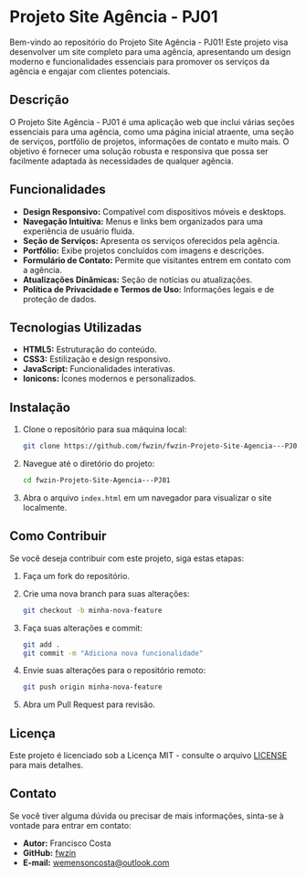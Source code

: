 # Projeto Site Agência - PJ01

Bem-vindo ao repositório do Projeto Site Agência - PJ01! Este projeto visa desenvolver um site completo para uma agência, apresentando um design moderno e funcionalidades essenciais para promover os serviços da agência e engajar com clientes potenciais.

## Descrição

O Projeto Site Agência - PJ01 é uma aplicação web que inclui várias seções essenciais para uma agência, como uma página inicial atraente, uma seção de serviços, portfólio de projetos, informações de contato e muito mais. O objetivo é fornecer uma solução robusta e responsiva que possa ser facilmente adaptada às necessidades de qualquer agência.

## Funcionalidades

- **Design Responsivo:** Compatível com dispositivos móveis e desktops.
- **Navegação Intuitiva:** Menus e links bem organizados para uma experiência de usuário fluida.
- **Seção de Serviços:** Apresenta os serviços oferecidos pela agência.
- **Portfólio:** Exibe projetos concluídos com imagens e descrições.
- **Formulário de Contato:** Permite que visitantes entrem em contato com a agência.
- **Atualizações Dinâmicas:** Seção de notícias ou atualizações.
- **Política de Privacidade e Termos de Uso:** Informações legais e de proteção de dados.

## Tecnologias Utilizadas

- **HTML5:** Estruturação do conteúdo.
- **CSS3:** Estilização e design responsivo.
- **JavaScript:** Funcionalidades interativas.
- **Ionicons:** Ícones modernos e personalizados.

## Instalação

1. Clone o repositório para sua máquina local:

   ```bash
   git clone https://github.com/fwzin/fwzin-Projeto-Site-Agencia---PJ01.git
   ```

2. Navegue até o diretório do projeto:

   ```bash
   cd fwzin-Projeto-Site-Agencia---PJ01
   ```

3. Abra o arquivo `index.html` em um navegador para visualizar o site localmente.

## Como Contribuir

Se você deseja contribuir com este projeto, siga estas etapas:

1. Faça um fork do repositório.
2. Crie uma nova branch para suas alterações:

   ```bash
   git checkout -b minha-nova-feature
   ```

3. Faça suas alterações e commit:

   ```bash
   git add .
   git commit -m "Adiciona nova funcionalidade"
   ```

4. Envie suas alterações para o repositório remoto:

   ```bash
   git push origin minha-nova-feature
   ```

5. Abra um Pull Request para revisão.

## Licença

Este projeto é licenciado sob a Licença MIT - consulte o arquivo [LICENSE](LICENSE) para mais detalhes.

## Contato

Se você tiver alguma dúvida ou precisar de mais informações, sinta-se à vontade para entrar em contato:

- **Autor:** Francisco Costa
- **GitHub:** [fwzin](https://github.com/fwzin)
- **E-mail:** [wemensoncosta@outlook.com](mailto:wemensoncosta@outlook.com)
